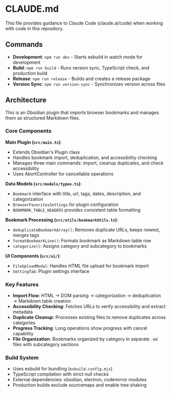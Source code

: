 # CLAUDE.md

This file provides guidance to Claude Code (claude.ai/code) when working with code in this repository.

## Commands

- **Development**: `npm run dev` - Starts esbuild in watch mode for development
- **Build**: `npm run build` - Runs version sync, TypeScript check, and production build
- **Release**: `npm run release` - Builds and creates a release package
- **Version Sync**: `npm run version-sync` - Synchronizes version across files

## Architecture

This is an Obsidian plugin that imports browser bookmarks and manages them as structured Markdown files.

### Core Components

**Main Plugin (`src/main.ts`)**: 
- Extends Obsidian's Plugin class
- Handles bookmark import, deduplication, and accessibility checking
- Manages three main commands: import, cleanup duplicates, and check accessibility
- Uses AbortController for cancellable operations

**Data Models (`src/models/types.ts`)**:
- `Bookmark` interface with title, url, tags, dates, description, and categorization
- `BrowserFavoritesSettings` for plugin configuration
- `BOOKMARK_TABLE_HEADERS` provides consistent table formatting

**Bookmark Processing (`src/utils/bookmarkUtils.ts`)**:
- `deduplicateBookmarkArray()`: Removes duplicate URLs, keeps newest, merges tags
- `formatBookmarkLine()`: Formats bookmark as Markdown table row
- `categorize()`: Assigns category and subcategory to bookmarks

**UI Components (`src/ui/`)**:
- `FileUploadModal`: Handles HTML file upload for bookmark import
- `SettingTab`: Plugin settings interface

### Key Features

- **Import Flow**: HTML → DOM parsing → categorization → deduplication → Markdown table creation
- **Accessibility Checking**: Fetches URLs to verify accessibility and extract metadata
- **Duplicate Cleanup**: Processes existing files to remove duplicates across categories
- **Progress Tracking**: Long operations show progress with cancel capability
- **File Organization**: Bookmarks organized by category in separate `.md` files with subcategory sections

### Build System

- Uses esbuild for bundling (`esbuild.config.mjs`)
- TypeScript compilation with strict null checks
- External dependencies: obsidian, electron, codemirror modules
- Production builds exclude sourcemaps and enable tree shaking